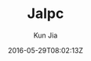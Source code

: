 ---
title: "Jalpc"
github: https://github.com/jarrekk/Jalpc
demo: https://jarrekk.github.io/Jalpc/
author: Kun Jia
ssg:
  - Jekyll
cms:
  - No Cms
date: 2016-05-29T08:02:13Z
github_branch: master
description: "🍎Jalpc -- A flexible Jekyll theme, 3 steps to build your website. "
stale: true
---